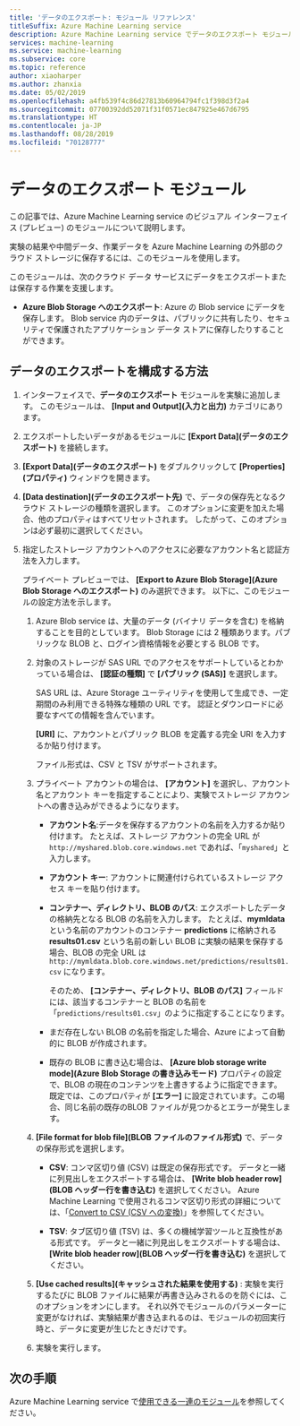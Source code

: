 ```yaml
---
title: 'データのエクスポート: モジュール リファレンス'
titleSuffix: Azure Machine Learning service
description: Azure Machine Learning service でデータのエクスポート モジュールを使用して、実験の結果や中間データ、作業データを Azure Machine Learning の外部のクラウド ストレージに保存する方法について説明します。
services: machine-learning
ms.service: machine-learning
ms.subservice: core
ms.topic: reference
author: xiaoharper
ms.author: zhanxia
ms.date: 05/02/2019
ms.openlocfilehash: a4fb539f4c86d27813b60964794fc1f398d3f2a4
ms.sourcegitcommit: 07700392dd52071f31f0571ec847925e467d6795
ms.translationtype: HT
ms.contentlocale: ja-JP
ms.lasthandoff: 08/28/2019
ms.locfileid: "70128777"
---
```

# <a name="export-data-module"></a>データのエクスポート モジュール

この記事では、Azure Machine Learning service のビジュアル インターフェイス (プレビュー) のモジュールについて説明します。

実験の結果や中間データ、作業データを Azure Machine Learning の外部のクラウド ストレージに保存するには、このモジュールを使用します。

このモジュールは、次のクラウド データ サービスにデータをエクスポートまたは保存する作業を支援します。


- **Azure Blob Storage へのエクスポート**: Azure の Blob service にデータを保存します。 Blob service 内のデータは、パブリックに共有したり、セキュリティで保護されたアプリケーション データ ストアに保存したりすることができます。

  
## <a name="how-to-configure-export-data"></a>データのエクスポートを構成する方法

1. インターフェイスで、**データのエクスポート** モジュールを実験に追加します。 このモジュールは、 **[Input and Output]\(入力と出力\)** カテゴリにあります。

2. エクスポートしたいデータがあるモジュールに **[Export Data]\(データのエクスポート\)** を接続します。

3. **[Export Data]\(データのエクスポート\)** をダブルクリックして **[Properties]\(プロパティ\)** ウィンドウを開きます。

4. **[Data destination]\(データのエクスポート先\)** で、データの保存先となるクラウド ストレージの種類を選択します。 このオプションに変更を加えた場合、他のプロパティはすべてリセットされます。 したがって、このオプションは必ず最初に選択してください。

5. 指定したストレージ アカウントへのアクセスに必要なアカウント名と認証方法を入力します。

    プライベート プレビューでは、 **[Export to Azure Blob Storage]\(Azure Blob Storage へのエクスポート\)** のみ選択できます。 以下に、このモジュールの設定方法を示します。
    1. Azure Blob service は、大量のデータ (バイナリ データを含む) を格納することを目的としています。 Blob Storage には 2 種類あります。パブリックな BLOB と、ログイン資格情報を必要とする BLOB です。

    2. 対象のストレージが SAS URL でのアクセスをサポートしているとわかっている場合は、 **[認証の種類]** で **[パブリック (SAS)]** を選択します。

          SAS URL は、Azure Storage ユーティリティを使用して生成でき、一定期間のみ利用できる特殊な種類の URL です。  認証とダウンロードに必要なすべての情報を含んでいます。

        **[URI]** に、アカウントとパブリック BLOB を定義する完全 URI を入力するか貼り付けます。

        ファイル形式は、CSV と TSV がサポートされます。

    3. プライベート アカウントの場合は、 **[アカウント]** を選択し、アカウント名とアカウント キーを指定することにより、実験でストレージ アカウントへの書き込みができるようになります。

         - **アカウント名**:データを保存するアカウントの名前を入力するか貼り付けます。 たとえば、ストレージ アカウントの完全 URL が `http://myshared.blob.core.windows.net` であれば、「`myshared`」と入力します。

        - **アカウント キー**: アカウントに関連付けられているストレージ アクセス キーを貼り付けます。

        -  **コンテナー、ディレクトリ、BLOB のパス**: エクスポートしたデータの格納先となる BLOB の名前を入力します。 たとえば、**mymldata** という名前のアカウントのコンテナー **predictions** に格納される **results01.csv** という名前の新しい BLOB に実験の結果を保存する場合、BLOB の完全 URL は `http://mymldata.blob.core.windows.net/predictions/results01.csv` になります。

            そのため、 **[コンテナー、ディレクトリ、BLOB のパス]** フィールドには、該当するコンテナーと BLOB の名前を「`predictions/results01.csv`」のように指定することになります。

        - まだ存在しない BLOB の名前を指定した場合、Azure によって自動的に BLOB が作成されます。

       -  既存の BLOB に書き込む場合は、 **[Azure blob storage write mode]\(Azure Blob Storage の書き込みモード\)** プロパティの設定で、BLOB の現在のコンテンツを上書きするように指定できます。 既定では、このプロパティが **[エラー]** に設定されています。この場合、同じ名前の既存のBLOB ファイルが見つかるとエラーが発生します。


    4. **[File format for blob file]\(BLOB ファイルのファイル形式\)** で、データの保存形式を選択します。

        - **CSV**: コンマ区切り値 (CSV) は既定の保存形式です。 データと一緒に列見出しをエクスポートする場合は、 **[Write blob header row]\(BLOB ヘッダー行を書き込む\)** を選択してください。  Azure Machine Learning で使用されるコンマ区切り形式の詳細については、「[Convert to CSV (CSV への変換)](./convert-to-csv.md)」を参照してください。

        - **TSV**: タブ区切り値 (TSV) は、多くの機械学習ツールと互換性がある形式です。 データと一緒に列見出しをエクスポートする場合は、 **[Write blob header row]\(BLOB ヘッダー行を書き込む\)** を選択してください。  

 
    5. **[Use cached results]\(キャッシュされた結果を使用する\)** : 実験を実行するたびに BLOB ファイルに結果が再書き込みされるのを防ぐには、このオプションをオンにします。 それ以外でモジュールのパラメーターに変更がなければ、実験結果が書き込まれるのは、モジュールの初回実行時と、データに変更が生じたときだけです。

    6. 実験を実行します。

## <a name="next-steps"></a>次の手順

Azure Machine Learning service で[使用できる一連のモジュール](module-reference.md)を参照してください。 